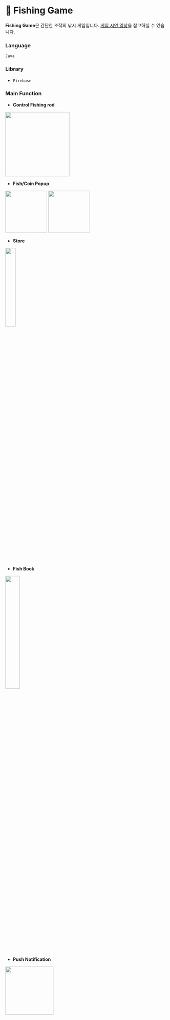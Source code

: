 # :tropical_fish: Fishing Game

**Fishing Game**은 간단한 조작의 낚시 게임입니다. [게임 시연 영상](https://youtu.be/_n2YhF6vw_c)을 참고하실 수 있습니다.

### Language
`Java`

### Library
* `Firebase`

### Main Function

* **Control Fishing rod** 

<img src="https://user-images.githubusercontent.com/54823396/89887038-95d78500-dc08-11ea-9d12-104618d65a7a.PNG" height="200dp">

* **Fish/Coin Popup** 

<img src="https://user-images.githubusercontent.com/54823396/89866510-a1b44e80-dbea-11ea-8592-8d4d1ee617de.png" height="130dp"> <img src="https://user-images.githubusercontent.com/54823396/89866513-a2e57b80-dbea-11ea-9ea4-95bb3f496dfc.png" height="130dp">

* **Store** 

<img src="https://user-images.githubusercontent.com/54823396/83887603-a4766b80-a783-11ea-949a-bb0c02a9b90f.jpg" width="25%">

* **Fish Book** 

<img src="https://user-images.githubusercontent.com/54823396/83887598-a2aca800-a783-11ea-9e77-853bc2bcad13.jpg" width="30%"> 

* **Push Notification**

<img src="https://user-images.githubusercontent.com/54823396/89866392-644fc100-dbea-11ea-8c76-fc2aeef37220.png" height="150dp">
